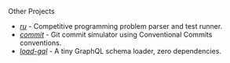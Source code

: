Other Projects

- [*ru*](https://github.com/KunalSin9h/ru) - Competitive programming problem parser and test runner.
- [*commit*](https://github.com/KunalSin9h/git-commit) - Git commit simulator using Conventional Commits conventions.
- [*load-gql*](https://github.com/KunalSin9h/load-gql) - A tiny GraphQL schema loader, zero dependencies.
